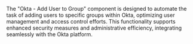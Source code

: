 The "Okta - Add User to Group" component is designed to automate the task of adding users to specific groups within Okta, optimizing user management and access control efforts. This functionality supports enhanced security measures and administrative efficiency, integrating seamlessly with the Okta platform.
